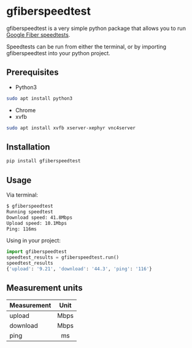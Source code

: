# gfiberspeedtest
gfiberspeedtest is a very simple python package that allows you to run [Google Fiber speedtests](http://speedtest.googlefiber.net/).

Speedtests can be run from either the terminal, or by importing gfiberspeedtest into your python project.

Prerequisites
-------------
- Python3
``` bash
sudo apt install python3
```
- Chrome
- xvfb
```bash
sudo apt install xvfb xserver-xephyr vnc4server
```

Installation
------------
```bash
pip install gfiberspeedtest
```

Usage
-----
Via terminal:
```bash
$ gfiberspeedtest
Running speedtest
Download speed: 41.8Mbps 
Upload speed: 10.1Mbps 
Ping: 116ms
```

Using in your project:
```python
import gfiberspeedtest
speedtest_results = gfiberspeedtest.run()
speedtest_results
{'upload': '9.21', 'download': '44.3', 'ping': '116'}
```

Measurement units
-----------------
| Measurement   | Unit      |
| ------------- |:---------:|
| upload        | Mbps      |
| download      | Mbps      |
| ping          | ms        |
